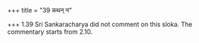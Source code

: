 +++
title = "39 कथन् न"

+++
1.39 Sri Sankaracharya did not comment on this sloka. The commentary
starts from 2.10.
